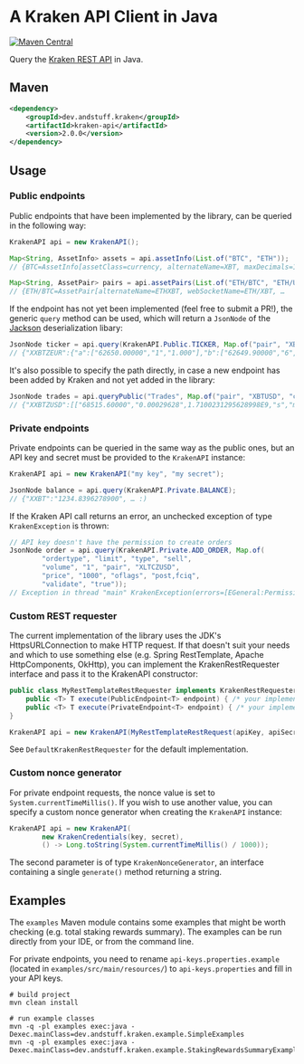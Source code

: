 # A Kraken API Client in Java

[![Maven Central](https://img.shields.io/maven-central/v/dev.andstuff.kraken/kraken-api)](https://central.sonatype.com/artifact/dev.andstuff.kraken/kraken-api)

Query the [Kraken REST API][1] in Java.

## Maven

```xml
<dependency>
    <groupId>dev.andstuff.kraken</groupId>
    <artifactId>kraken-api</artifactId>
    <version>2.0.0</version>
</dependency>
```

## Usage

### Public endpoints

Public endpoints that have been implemented by the library, can be queried in the following way:

```java
KrakenAPI api = new KrakenAPI();

Map<String, AssetInfo> assets = api.assetInfo(List.of("BTC", "ETH"));
// {BTC=AssetInfo[assetClass=currency, alternateName=XBT, maxDecimals=10, …

Map<String, AssetPair> pairs = api.assetPairs(List.of("ETH/BTC", "ETH/USD"));
// {ETH/BTC=AssetPair[alternateName=ETHXBT, webSocketName=ETH/XBT, …
```

If the endpoint has not yet been implemented (feel free to submit a PR!), the generic `query` method can be used, which will return a `JsonNode` of the [Jackson][2] deserialization libary:

```java
JsonNode ticker = api.query(KrakenAPI.Public.TICKER, Map.of("pair", "XBTEUR"));
// {"XXBTZEUR":{"a":["62650.00000","1","1.000"],"b":["62649.90000","6","6.000"], …
```

It's also possible to specify the path directly, in case a new endpoint has been added by Kraken and not yet added in the library:

```java
JsonNode trades = api.queryPublic("Trades", Map.of("pair", "XBTUSD", "count", "1"));
// {"XXBTZUSD":[["68515.60000","0.00029628",1.7100231295628998E9,"s","m","",68007835]], …
```

### Private endpoints

Private endpoints can be queried in the same way as the public ones, but an API key and secret must be provided to the `KrakenAPI` instance:

```java
KrakenAPI api = new KrakenAPI("my key", "my secret");

JsonNode balance = api.query(KrakenAPI.Private.BALANCE);
// {"XXBT":"1234.8396278900", … :)
```

If the Kraken API call returns an error, an unchecked exception of type `KrakenException` is thrown:

```java
// API key doesn't have the permission to create orders
JsonNode order = api.query(KrakenAPI.Private.ADD_ORDER, Map.of(
        "ordertype", "limit", "type", "sell",
        "volume", "1", "pair", "XLTCZUSD",
        "price", "1000", "oflags", "post,fciq",
        "validate", "true"));
// Exception in thread "main" KrakenException(errors=[EGeneral:Permission denied])
```

### Custom REST requester

The current implementation of the library uses the JDK's HttpsURLConnection to make HTTP request. If that doesn't suit your needs and which to use something else (e.g. Spring RestTemplate, Apache HttpComponents, OkHttp), you can implement the KrakenRestRequester interface and pass it to the KrakenAPI constructor:

```java
public class MyRestTemplateRestRequester implements KrakenRestRequester {
    public <T> T execute(PublicEndpoint<T> endpoint) { /* your implementation */ }
    public <T> T execute(PrivateEndpoint<T> endpoint) { /* your implementation */ }
}

KrakenAPI api = new KrakenAPI(MyRestTemplateRestRequest(apiKey, apiSecret));
```

See `DefaultKrakenRestRequester` for the default implementation.

### Custom nonce generator

For private endpoint requests, the nonce value is set to `System.currentTimeMillis()`. If you wish to use another value, you can specify a custom nonce generator when creating the `KrakenAPI` instance:

```java
KrakenAPI api = new KrakenAPI(
        new KrakenCredentials(key, secret),
        () -> Long.toString(System.currentTimeMillis() / 1000));
```

The second parameter is of type `KrakenNonceGenerator`, an interface containing a single `generate()` method returning a string.

## Examples

The `examples` Maven module contains some examples that might be worth checking (e.g. total staking rewards summary). The examples can be run directly from your IDE, or from the command line.

For private endpoints, you need to rename `api-keys.properties.example` (located in `examples/src/main/resources/`) to `api-keys.properties` and fill in your API keys.

```shell
# build project
mvn clean install

# run example classes
mvn -q -pl examples exec:java -Dexec.mainClass=dev.andstuff.kraken.example.SimpleExamples
mvn -q -pl examples exec:java -Dexec.mainClass=dev.andstuff.kraken.example.StakingRewardsSummaryExample
```

[1]: https://docs.kraken.com/rest/
[2]: https://github.com/FasterXML/jackson
[3]: https://github.com/nyg/kraken-api-java/blob/v1.0.0/examples/src/main/java/dev/andstuff/kraken/example/Examples.java
